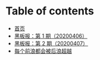# Table of contents

* [首页](README.md)
* [黑板报：第 1 期（20200406）](hei-ban-bao-di-1-qi-20200406.md)
* [黑板报：第 2 期（20200407）](hei-ban-bao-di-2-qi-20200407.md)
* [每个前浪都会被后浪超越](mei-ge-qian-lang-du-hui-bei-hou-lang-chao-yue.md)

